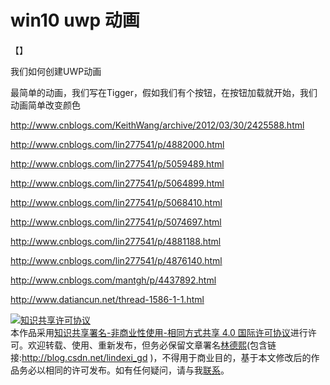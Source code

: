 # win10 uwp 动画
<!--more-->

<div id="toc"></div>

【】

我们如何创建UWP动画

最简单的动画，我们写在Tigger，假如我们有个按钮，在按钮加载就开始，我们动画简单改变颜色

http://www.cnblogs.com/KeithWang/archive/2012/03/30/2425588.html

http://www.cnblogs.com/lin277541/p/4882000.html

http://www.cnblogs.com/lin277541/p/5059489.html

http://www.cnblogs.com/lin277541/p/5064899.html

http://www.cnblogs.com/lin277541/p/5068410.html


http://www.cnblogs.com/lin277541/p/5074697.html

http://www.cnblogs.com/lin277541/p/4881188.html


http://www.cnblogs.com/lin277541/p/4876140.html

http://www.cnblogs.com/mantgh/p/4437892.html

http://www.datiancun.net/thread-1586-1-1.html


<a rel="license" href="http://creativecommons.org/licenses/by-nc-sa/4.0/"><img alt="知识共享许可协议" style="border-width:0" src="https://licensebuttons.net/l/by-nc-sa/4.0/88x31.png" /></a><br />本作品采用<a rel="license" href="http://creativecommons.org/licenses/by-nc-sa/4.0/">知识共享署名-非商业性使用-相同方式共享 4.0 国际许可协议</a>进行许可。欢迎转载、使用、重新发布，但务必保留文章署名[林德熙](http://blog.csdn.net/lindexi_gd)(包含链接:http://blog.csdn.net/lindexi_gd )，不得用于商业目的，基于本文修改后的作品务必以相同的许可发布。如有任何疑问，请与我[联系](mailto:lindexi_gd@163.com)。